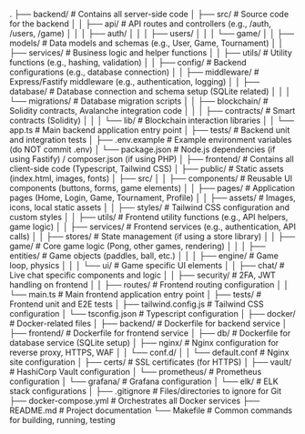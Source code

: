 .
├── backend/                  # Contains all server-side code
│   ├── src/                  # Source code for the backend
│   │   ├── api/              # API routes and controllers (e.g., /auth, /users, /game)
│   │   │   ├── auth/
│   │   │   ├── users/
│   │   │   └── game/
│   │   ├── models/           # Data models and schemas (e.g., User, Game, Tournament)
│   │   ├── services/         # Business logic and helper functions
│   │   ├── utils/            # Utility functions (e.g., hashing, validation)
│   │   ├── config/           # Backend configurations (e.g., database connection)
│   │   ├── middleware/       # Express/Fastify middleware (e.g., authentication, logging)
│   │   ├── database/         # Database connection and schema setup (SQLite related)
│   │   │   └── migrations/   # Database migration scripts
│   │   ├── blockchain/       # Solidity contracts, Avalanche integration code
│   │   │   ├── contracts/    # Smart contracts (Solidity)
│   │   │   └── lib/          # Blockchain interaction libraries
│   │   └── app.ts            # Main backend application entry point
│   ├── tests/                # Backend unit and integration tests
│   ├── .env.example          # Example environment variables (do NOT commit .env)
│   └── package.json          # Node.js dependencies (if using Fastify) / composer.json (if using PHP)
│
├── frontend/                 # Contains all client-side code (Typescript, Tailwind CSS)
│   ├── public/               # Static assets (index.html, images, fonts)
│   ├── src/
│   │   ├── components/       # Reusable UI components (buttons, forms, game elements)
│   │   ├── pages/            # Application pages (Home, Login, Game, Tournament, Profile)
│   │   ├── assets/           # Images, icons, local static assets
│   │   ├── styles/           # Tailwind CSS configuration and custom styles
│   │   ├── utils/            # Frontend utility functions (e.g., API helpers, game logic)
│   │   ├── services/         # Frontend services (e.g., authentication, API calls)
│   │   ├── stores/           # State management (if using a store library)
│   │   ├── game/             # Core game logic (Pong, other games, rendering)
│   │   │   ├── entities/     # Game objects (paddles, ball, etc.)
│   │   │   ├── engine/       # Game loop, physics
│   │   │   └── ui/           # Game specific UI elements
│   │   ├── chat/             # Live chat specific components and logic
│   │   ├── security/         # 2FA, JWT handling on frontend
│   │   ├── routes/           # Frontend routing configuration
│   │   └── main.ts           # Main frontend application entry point
│   ├── tests/                # Frontend unit and E2E tests
│   ├── tailwind.config.js    # Tailwind CSS configuration
│   └── tsconfig.json         # Typescript configuration
│
├── docker/                   # Docker-related files
│   ├── backend/              # Dockerfile for backend service
│   ├── frontend/             # Dockerfile for frontend service
│   ├── db/                   # Dockerfile for database service (SQLite setup)
│   ├── nginx/                # Nginx configuration for reverse proxy, HTTPS, WAF
│   │   └── conf.d/
│   │       └── default.conf  # Nginx site configuration
│   ├── certs/                # SSL certificates (for HTTPS)
│   ├── vault/                # HashiCorp Vault configuration
│   └── prometheus/           # Prometheus configuration
│   └── grafana/              # Grafana configuration
│   └── elk/                  # ELK stack configurations
│
├── .gitignore                # Files/directories to ignore for Git
├── docker-compose.yml        # Orchestrates all Docker services
├── README.md                 # Project documentation
└── Makefile                  # Common commands for building, running, testing